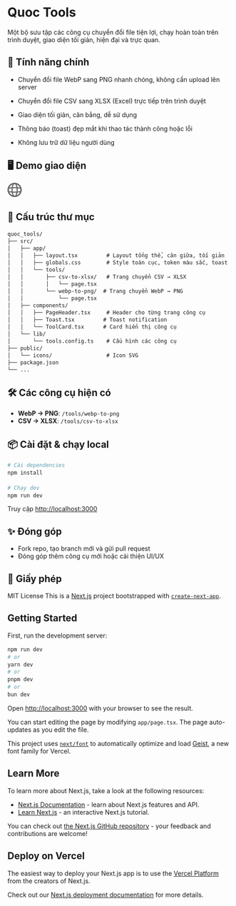 # Quoc Tools

Một bộ sưu tập các công cụ chuyển đổi file tiện lợi, chạy hoàn toàn trên trình duyệt, giao diện tối giản, hiện đại và trực quan.

## 🚀 Tính năng chính

- Chuyển đổi file WebP sang PNG nhanh chóng, không cần upload lên server
- Chuyển đổi file CSV sang XLSX (Excel) trực tiếp trên trình duyệt
- Giao diện tối giản, cân bằng, dễ sử dụng

- Thông báo (toast) đẹp mắt khi thao tác thành công hoặc lỗi
- Không lưu trữ dữ liệu người dùng

## 🖥️ Demo giao diện

<!-- Thay ảnh minh họa bằng ảnh thực tế nếu có -->

![Screenshot](public/globe.svg)

## 📁 Cấu trúc thư mục

```
quoc_tools/
├── src/
│   ├── app/
│   │   ├── layout.tsx         # Layout tổng thể, căn giữa, tối giản
│   │   ├── globals.css        # Style toàn cục, token màu sắc, toast
│   │   └── tools/
│   │       ├── csv-to-xlsx/   # Trang chuyển CSV → XLSX
│   │       │   └── page.tsx
│   │       └── webp-to-png/  # Trang chuyển WebP → PNG
│   │           └── page.tsx
│   ├── components/
│   │   ├── PageHeader.tsx     # Header cho từng trang công cụ
│   │   ├── Toast.tsx         # Toast notification
│   │   └── ToolCard.tsx      # Card hiển thị công cụ
│   └── lib/
│       └── tools.config.ts    # Cấu hình các công cụ
├── public/
│   └── icons/                 # Icon SVG
├── package.json
└── ...
```

## 🛠️ Các công cụ hiện có

- **WebP → PNG**: `/tools/webp-to-png`
- **CSV → XLSX**: `/tools/csv-to-xlsx`

## 📦 Cài đặt & chạy local

```bash
# Cài dependencies
npm install

# Chạy dev
npm run dev
```

Truy cập [http://localhost:3000](http://localhost:3000)

## ✨ Đóng góp

- Fork repo, tạo branch mới và gửi pull request
- Đóng góp thêm công cụ mới hoặc cải thiện UI/UX

## 📄 Giấy phép

MIT License
This is a [Next.js](https://nextjs.org) project bootstrapped with [`create-next-app`](https://nextjs.org/docs/app/api-reference/cli/create-next-app).

## Getting Started

First, run the development server:

```bash
npm run dev
# or
yarn dev
# or
pnpm dev
# or
bun dev
```

Open [http://localhost:3000](http://localhost:3000) with your browser to see the result.

You can start editing the page by modifying `app/page.tsx`. The page auto-updates as you edit the file.

This project uses [`next/font`](https://nextjs.org/docs/app/building-your-application/optimizing/fonts) to automatically optimize and load [Geist](https://vercel.com/font), a new font family for Vercel.

## Learn More

To learn more about Next.js, take a look at the following resources:

- [Next.js Documentation](https://nextjs.org/docs) - learn about Next.js features and API.
- [Learn Next.js](https://nextjs.org/learn) - an interactive Next.js tutorial.

You can check out [the Next.js GitHub repository](https://github.com/vercel/next.js) - your feedback and contributions are welcome!

## Deploy on Vercel

The easiest way to deploy your Next.js app is to use the [Vercel Platform](https://vercel.com/new?utm_medium=default-template&filter=next.js&utm_source=create-next-app&utm_campaign=create-next-app-readme) from the creators of Next.js.

Check out our [Next.js deployment documentation](https://nextjs.org/docs/app/building-your-application/deploying) for more details.
